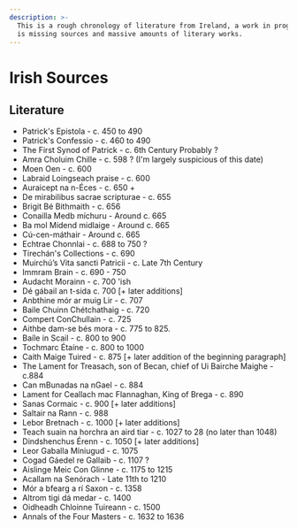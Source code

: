 ```yaml
---
description: >-
  This is a rough chronology of literature from Ireland, a work in progress it
  is missing sources and massive amounts of literary works.
---
```


# Irish Sources

## Literature

* Patrick's Epistola - c. 450 to 490
* Patrick's Confessio - c. 460 to 490
* The First Synod of Patrick - c. 6th Century Probably ?
* Amra Choluim Chille - c. 598 ? \(I'm largely suspicious of this date\)
* Moen Oen - c. 600
* Labraid Loingseach praise - c. 600
* Auraicept na n-Éces - c. 650 +
* De mirabilibus sacrae scripturae - c. 655
* Brigit Bé Bithmaith - c. 656
* Conailla Medb míchuru - Around c. 665
* Ba mol Mídend midlaige - Around c. 665
* Cú-cen-máthair - Around c. 665
* Echtrae Chonnlai - c. 688 to 750 ?
* Tírechán's Collections - c. 690
* Muirchú’s Vita sancti Patricii - c. Late 7th Century
* Immram Brain - c. 690 - 750
* Audacht Morainn - c. 700 'ish
* Dé gábail an t-sida c. 700 \[+ later additions\]
* Anbthine mór ar muig Lir - c. 707
* Baile Chuinn Chétchathaig - c. 720
* Compert ConChullain - c. 725
* Aithbe dam-se bés mora -  c. 775 to 825.
* Baíle in Scail - c. 800 to 900
* Tochmarc Étaíne - c. 800 to 1000
* Caith Maige Tuired - c. 875 \[+ later addition of the beginning paragraph\]
* The Lament for Treasach, son of Becan, chief of Ui Bairche Maighe - c.884
* Can mBunadas na nGael - c. 884
* Lament for Ceallach mac Flannaghan, King of Brega - c. 890
* Sanas Cormaic - c. 900 \[+ later additions\]
* Saltair na Rann - c. 988
* Lebor Bretnach - c. 1000 \[+ later additions\]
* Teach suain na horchra an aird tiar - c. 1027 to 28 \(no later than 1048\)
* Dindshenchus  Érenn - c. 1050 \[+ later additions\]
* Leor Gaballa Míniugud - c. 1075
* Cogad Gáedel re Gallaib - c. 1107 ?
* Aislinge Meic Con Glinne - c. 1175 to 1215
* Acallam na Senórach - Late 11th to 1210
* Mór a bfearg a rí Saxon - c. 1358
* Altrom tigi dá medar - c. 1400
* Oidheadh Chloinne Tuireann - c. 1500
* Annals of the Four Masters - c. 1632 to 1636

